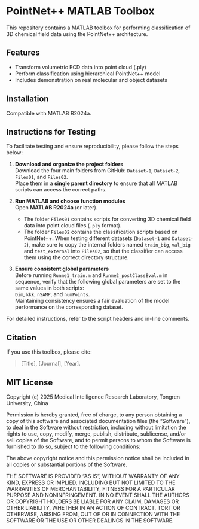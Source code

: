 # PointNet++ MATLAB Toolbox

This repository contains a MATLAB toolbox for performing classification of 3D chemical field data using the PointNet++ architecture.

## Features
- Transform volumetric ECD data into point cloud (.ply)
- Perform classification using hierarchical PointNet++ model
- Includes demonstration on real molecular and object datasets

## Installation
Compatible with MATLAB R2024a.

## Instructions for Testing
To facilitate testing and ensure reproducibility, please follow the steps below:

1. **Download and organize the project folders**  
   Download the four main folders from GitHub: `Dataset-1`, `Dataset-2`, `Files01`, and `Files02`.  
   Place them in a **single parent directory** to ensure that all MATLAB scripts can access the correct paths.

2. **Run MATLAB and choose function modules**  
   Open **MATLAB R2024a** (or later).
   - The folder `Files01` contains scripts for converting 3D chemical field data into point cloud files (`.ply` format).
   - The folder `Files02` contains the classification scripts based on PointNet++.
   When testing different datasets (`Dataset-1` and `Dataset-2`), make sure to copy the internal folders named `train_big`, `val_big` and `test_external` into `Files02`, so that the classifier can access them using the correct directory structure.

3. **Ensure consistent global parameters**  
   Before running `Runme1_train.m` and `Runme2_postClassEval.m` in sequence, verify that the following global parameters are set to the same values in both scripts:  
   `Dim`, `kkk`, `nSAMP`, and `numPoints`.  
   Maintaining consistency ensures a fair evaluation of the model performance on the corresponding dataset.

For detailed instructions, refer to the script headers and in-line comments.

## Citation
If you use this toolbox, please cite:
> [Title], [Journal], [Year].

## MIT License
Copyright (c) 2025 Medical Intelligence Research Laboratory, Tongren University, China

Permission is hereby granted, free of charge, to any person obtaining a copy of this software and associated documentation files (the “Software”), to deal in the Software without restriction, including without limitation the rights to use, copy, modify, merge, publish, distribute, sublicense, and/or sell copies of the Software, and to permit persons to whom the Software is furnished to do so, subject to the following conditions:                       

The above copyright notice and this permission notice shall be included in all copies or substantial portions of the Software.                                

THE SOFTWARE IS PROVIDED “AS IS”, WITHOUT WARRANTY OF ANY KIND, EXPRESS OR IMPLIED, INCLUDING BUT NOT LIMITED TO THE WARRANTIES OF MERCHANTABILITY, FITNESS FOR A PARTICULAR PURPOSE AND NONINFRINGEMENT. IN NO EVENT SHALL THE AUTHORS OR COPYRIGHT HOLDERS BE LIABLE FOR ANY CLAIM, DAMAGES OR OTHER LIABILITY, WHETHER IN AN ACTION OF CONTRACT, TORT OR OTHERWISE, ARISING FROM, OUT OF OR IN CONNECTION WITH THE SOFTWARE OR THE USE OR OTHER DEALINGS IN THE SOFTWARE.
